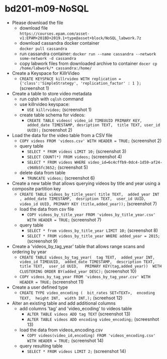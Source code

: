 # bd201-m09-NoSQL
  * Please download the file  
    * download file  
    `https://courses.epam.com/asset-v1:EPAM+201BD+2019.1+type@asset+block/NoSQL_labwork.7z`
    * download cassandra docker container  
    `docker pull cassandra`
    * run cassandra container:
    `docker run --name cassandra --network some-network -d cassandra`
    * copy labwork files from downloaded archive to container
    `docer cp /home/labwork/* cassandra:/home/`  
  * Create a Keyspace for KillrVideo
    * `CREATE KEYSPACE killrvideo WITH replication = {'class':'SimpleStrategy', 'replication_factor' : 1 };` (screenshot 1)
  * Create a table to store video metadata 
    * run cqlsh with `cqlsh` command 
    * use killrvideo keyspace:
      * `USE killrvideo;` (screenshot 1)
    * create table schema for videos:  
      * `CREATE TABLE videos(
      video_id TIMEUUID PRIMARY KEY,
      added_date TIMESTAMP,
      desription TEXT, 
      title TEXT, user_id UUID);` (screenshot 2)
  * Load the data for the video table from a CSV file
    * `COPY videos FROM 'videos.csv' WITH HEADER = TRUE;` (screenshot 2)
    * query table  
      * `SELECT * FROM videos LIMIT 10;` (screenshot 3) 
      * `SELECT COUNT(*) FROM videos;` (screenshot 4)
      * `SELECT * FROM videos WHERE video_id=6c4cffb9-0dc4-1d59-af24-c960b5fc3652;` (screenshot 5)
    * delete data from table  
      * `TRUNCATE videos;` (screenshot 6)
  * Create a new table that allows querying videos by title and year using a composite partition key
    * `CREATE TABLE videos_by_title_year(
     title TEXT, 
     added_year INT ,
     added_date TIMESTAMP, 
     desription TEXT, 
     user_id UUID, 
     video_id UUID,
     PRIMARY KEY (title,added_year));` (screenshot 7)
    * load the data from csv file  
      * `COPY videos_by_title_year FROM 'videos_by_title_year.csv' WITH HEADER = TRUE;` (screenshot 7)
    * query table  
      * `SELECT * from videos_by_title_year LIMIT 10;` (screenshot 8)
      * `SELECT * FROM videos_by_title_year WHERE added_year = 2015;` (screenshot 9)  
  * Create a 'videos_by_tag_year' table that allows range scans and ordering by year  
    * `CREATE TABLE videos_by_tag_year( 
        tag TEXT, 
        added_year INT, 
        video_id TIMEUUID, 
        added_date TIMESTAMP, 
        description TEXT, 
        title TEXT, 
        user_id UUID,  
        PRIMARY KEY(tag,added_year)) 
        WITH CLUSTERING ORDER BY(added_year DESC);` (screenshot 10) 
    * `COPY videos_by_tag_year FROM 'videos_by_tag_year.csv' WITH HEADER = TRUE;` (screenshot 11)
  * Create a user defined type  
    * `CREATE TYPE video_encoding ( 
    bit_rates SET<TEXT>, 
    encoding TEXT, 
    height INT, 
    width INT,);` (screehsot 12)
  * Alter an existing table and add additional columns
    * add columns 'tag' and 'video_ecoding' to videos table  
      * `ALTER TABLE videos ADD tag TEXT` (screenshot 13)
      * `ALTER TABLE videos ADD encoding video_encoding;` (screesnhot 13)
    * load the data from videos_encoding.csv
      * `COPY videos(video_id,encoding) FROM 'videos_encoding.csv' WITH HEADER = TRUE;` (screenshot 14)
    * query resulting table
      * `SELECT * FROM videos LIMIT 2;` (screenshot 14)
       
